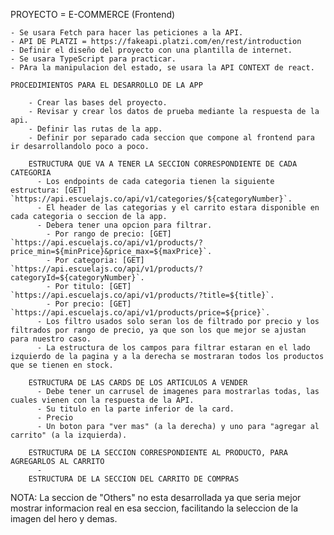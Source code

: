 PROYECTO = E-COMMERCE (Frontend)

    - Se usara Fetch para hacer las peticiones a la API.
    - API DE PLATZI = https://fakeapi.platzi.com/en/rest/introduction
    - Definir el diseño del proyecto con una plantilla de internet.
    - Se usara TypeScript para practicar.
    - PAra la manipulacion del estado, se usara la API CONTEXT de react.

    PROCEDIMIENTOS PARA EL DESARROLLO DE LA APP

        - Crear las bases del proyecto.
        - Revisar y crear los datos de prueba mediante la respuesta de la api.
        - Definir las rutas de la app.
        - Definir por separado cada seccion que compone al frontend para ir desarrollandolo poco a poco.
        
        ESTRUCTURA QUE VA A TENER LA SECCION CORRESPONDIENTE DE CADA CATEGORIA
          - Los endpoints de cada categoria tienen la siguiente estructura: [GET] `https://api.escuelajs.co/api/v1/categories/${categoryNumber}`.
          - El header de las categorias y el carrito estara disponible en cada categoria o seccion de la app.
          - Debera tener una opcion para filtrar.
            - Por rango de precio: [GET] `https://api.escuelajs.co/api/v1/products/?price_min=${minPrice}&price_max=${maxPrice}`.
            - Por categoria: [GET] `https://api.escuelajs.co/api/v1/products/?categoryId=${categoryNumber}`.
            - Por titulo: [GET] `https://api.escuelajs.co/api/v1/products/?title=${title}`.
            - Por precio: [GET] `https://api.escuelajs.co/api/v1/products/price=${price}`.
          - Los filtro usados solo seran los de filtrado por precio y los filtrados por rango de precio, ya que son los que mejor se ajustan para nuestro caso.
          - La estructura de los campos para filtrar estaran en el lado izquierdo de la pagina y a la derecha se mostraran todos los productos que se tienen en stock.

        ESTRUCTURA DE LAS CARDS DE LOS ARTICULOS A VENDER
          - Debe tener un carrusel de imagenes para mostrarlas todas, las cuales vienen con la respuesta de la API.
          - Su titulo en la parte inferior de la card.
          - Precio
          - Un boton para "ver mas" (a la derecha) y uno para "agregar al carrito" (a la izquierda).
          
        ESTRUCTURA DE LA SECCION CORRESPONDIENTE AL PRODUCTO, PARA AGREGARLOS AL CARRITO
          - 
        ESTRUCTURA DE LA SECCION DEL CARRITO DE COMPRAS 

NOTA: La seccion de "Others" no esta desarrollada ya que seria mejor mostrar informacion real en esa seccion, facilitando la seleccion de la imagen del hero y demas.
